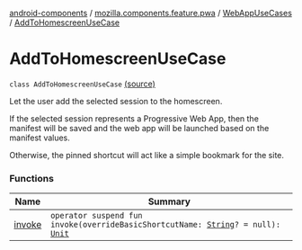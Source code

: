 [android-components](../../../index.md) / [mozilla.components.feature.pwa](../../index.md) / [WebAppUseCases](../index.md) / [AddToHomescreenUseCase](./index.md)

# AddToHomescreenUseCase

`class AddToHomescreenUseCase` [(source)](https://github.com/mozilla-mobile/android-components/blob/master/components/feature/pwa/src/main/java/mozilla/components/feature/pwa/WebAppUseCases.kt#L52)

Let the user add the selected session to the homescreen.

If the selected session represents a Progressive Web App, then the
manifest will be saved and the web app will be launched based on the
manifest values.

Otherwise, the pinned shortcut will act like a simple bookmark for the site.

### Functions

| Name | Summary |
|---|---|
| [invoke](invoke.md) | `operator suspend fun invoke(overrideBasicShortcutName: `[`String`](https://kotlinlang.org/api/latest/jvm/stdlib/kotlin/-string/index.html)`? = null): `[`Unit`](https://kotlinlang.org/api/latest/jvm/stdlib/kotlin/-unit/index.html) |
